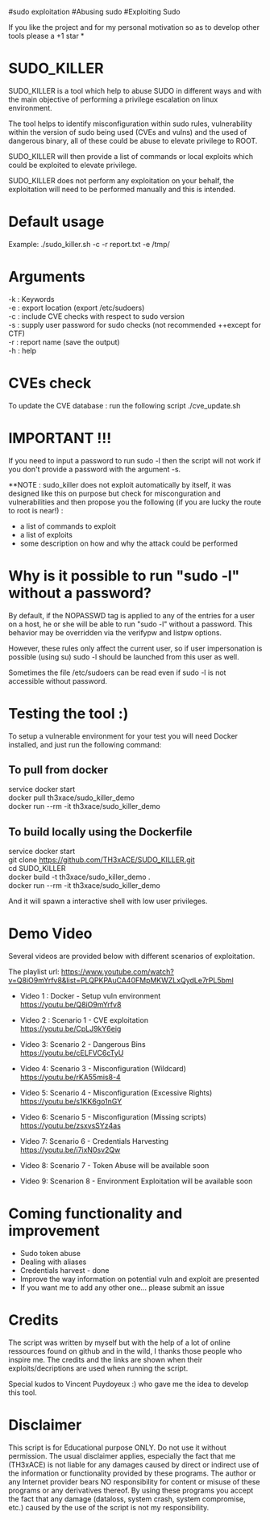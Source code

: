#sudo exploitation #Abusing sudo #Exploiting Sudo

If you like the project and for my personal motivation so as to develop other tools please a +1 star *

# SUDO_KILLER
SUDO_KILLER is a tool which help to abuse SUDO in different ways and with the main objective of performing a privilege escalation on linux environment. 

The tool helps to identify misconfiguration within sudo rules, vulnerability within the version of sudo being used (CVEs and vulns) and the used of dangerous binary, all of these could be abuse to elevate privilege to ROOT. 

SUDO_KILLER will then provide a list of commands or local exploits which could be exploited to elevate privilege.

SUDO_KILLER does not perform any exploitation on your behalf, the exploitation will need to be performed manually and this is intended.



# Default usage
Example: ./sudo_killer.sh -c -r report.txt -e /tmp/

# Arguments 
-k : Keywords \
-e : export location (export /etc/sudoers) \
-c : include CVE checks with respect to sudo version \
-s : supply user password for sudo checks (not recommended ++except for CTF) \
-r : report name (save the output) \
-h : help 

# CVEs check
To update the CVE database : run the following script ./cve_update.sh

# IMPORTANT !!!
If you need to input a password to run sudo -l then the script will not work if you don't provide a password with the argument -s.

**NOTE : sudo_killer does not exploit automatically by itself, it was designed like this on purpose but check for misconguration and vulnerabilities and then propose you the following (if you are lucky the route to root is near!) :
+ a list of commands to exploit
+ a list of exploits
+ some description on how and why the attack could be performed

# Why is it possible to run "sudo -l" without a password?

By default, if the NOPASSWD tag is applied to any of the entries for a user on a host, he or she will be able to run "sudo -l" without a password. This behavior may be overridden via the verifypw and listpw options.

However, these rules only affect the current user, so if user impersonation is possible (using su) sudo -l should be launched from this user as well. 

Sometimes the file /etc/sudoers can be read even if sudo -l is not accessible without password.


# Testing the tool :)

To setup a vulnerable environment for your test you will need Docker installed, and just run the following command:
 
To pull from docker
-------------------
 service docker start \
 docker pull th3xace/sudo_killer_demo \
 docker run --rm -it  th3xace/sudo_killer_demo 
 
To build locally using the Dockerfile
-------------------
 service docker start \
 git clone https://github.com/TH3xACE/SUDO_KILLER.git \
 cd SUDO_KILLER \
 docker build -t  th3xace/sudo_killer_demo . \
 docker run --rm -it  th3xace/sudo_killer_demo 

And it will spawn a interactive shell with low user privileges.

 # Demo Video 
 Several videos are provided below with different scenarios of exploitation.
 
 The playlist url: https://www.youtube.com/watch?v=Q8iO9mYrfv8&list=PLQPKPAuCA40FMpMKWZLxQydLe7rPL5bml
 
 + Video 1 : Docker - Setup vuln environment \
     https://youtu.be/Q8iO9mYrfv8
  
 + Video 2 : Scenario 1 - CVE exploitation \
     https://youtu.be/CpLJ9kY6eig
  
 + Video 3: Scenario 2 - Dangerous Bins \
     https://youtu.be/cELFVC6cTyU
  
 + Video 4: Scenario 3 - Misconfiguration (Wildcard) \
     https://youtu.be/rKA55mis8-4
  
 + Video 5: Scenario 4 - Misconfiguration (Excessive Rights) \
    https://youtu.be/s1KK6go1nGY
  
 + Video 6: Scenario 5 - Misconfiguration (Missing scripts) \
     https://youtu.be/zsxvsSYz4as
  
 + Video 7: Scenario 6 - Credentials Harvesting \
     https://youtu.be/i7ixN0sv2Qw
  
 + Video 8: Scenario 7 - Token Abuse
    will be available soon
  
 + Video 9: Scenarion 8 - Environment Exploitation
    will be available soon
 

 # Coming functionality and improvement
 + Sudo token abuse 
 + Dealing with aliases
 + Credentials harvest - done
 + Improve the way information on potential vuln and exploit are presented
 + If you want me to add any other one... please submit an issue


# Credits
The script was written by myself but with the help of a lot of online ressources found on github and in the wild, I thanks those people who inspire me. The credits and the links are shown when their exploits/decriptions are used when running the script.

Special kudos to Vincent Puydoyeux :) who gave me the idea to develop this tool.

# Disclaimer

This script is for Educational purpose ONLY. Do not use it without permission. The usual disclaimer applies, especially the fact that me (TH3xACE) is not liable for any damages caused by direct or indirect use of the information or functionality provided by these programs. The author or any Internet provider bears NO responsibility for content or misuse of these programs or any derivatives thereof. By using these programs you accept the fact that any damage (dataloss, system crash, system compromise, etc.) caused by the use of the script is not my responsibility.



 
